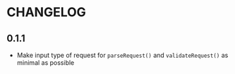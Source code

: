 # CHANGELOG

## 0.1.1

- Make input type of request for `parseRequest()` and `validateRequest()` as minimal as possible